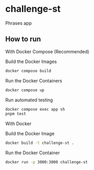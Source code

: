 # challenge-st
Phrases app

## How to run

With Docker Compose (Recommended)

Build the Docker Images
```bash
docker compose build
```

Run the Docker Containers
```bash
docker compose up
```

Run automated testing

```bash
docker compose exec app sh
pnpm test
```

With Docker

Build the Docker Image
```bash
docker build -t challenge-st .
```

Run the Docker Container
```bash
docker run -p 3000:3000 challenge-st
```
